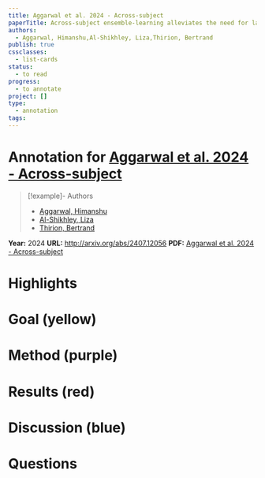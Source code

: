 ```yaml
---
title: Aggarwal et al. 2024 - Across-subject
paperTitle: Across-subject ensemble-learning alleviates the need for large samples for fMRI decoding
authors:
  - Aggarwal, Himanshu,Al-Shikhley, Liza,Thirion, Bertrand
publish: true
cssclasses:
  - list-cards
status:
  - to read
progress:
  - to annotate
project: []
type:
  - annotation
tags:
---
```

# Annotation for [Aggarwal et al. 2024 - Across-subject](Papers/References/Aggarwal%20et%20al.%202024%20-%20Across-subject)

> [!example]- Authors
> - [Aggarwal, Himanshu](Aggarwal%2C%20Himanshu)
> - [Al-Shikhley, Liza](Al-Shikhley%2C%20Liza)
> - [Thirion, Bertrand](Thirion%2C%20Bertrand)

**Year:** 2024
**URL:** http://arxiv.org/abs/2407.12056
**PDF:** [Aggarwal et al. 2024 - Across-subject](Papers/PDFs/Aggarwal%20et%20al.%202024%20-%20Across-subject%20ensemble-learning%20alleviates%20the%20need%20for%20large%20samples%20for%20fMRI%20decoding.pdf)

# Highlights


# Goal (yellow)


# Method (purple)


# Results (red)


# Discussion (blue)


# Questions
